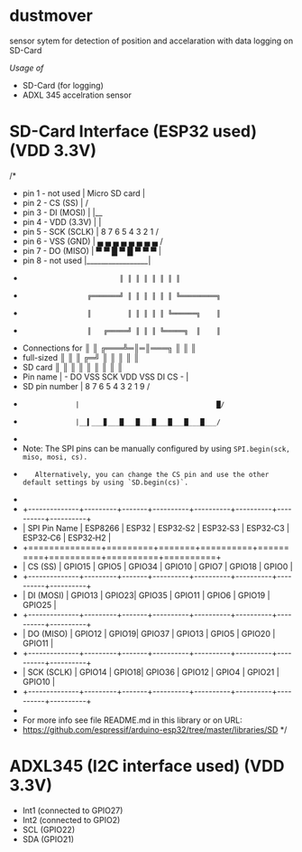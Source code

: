 # dustmover
sensor sytem for detection of position and accelaration with data logging on SD-Card

*Usage of*
- SD-Card (for logging)
- ADXL 345 accelration sensor 

# SD-Card Interface (ESP32 used) (VDD 3.3V)
/*
 * pin 1 - not used          |  Micro SD card     |
 * pin 2 - CS (SS)           |                   /
 * pin 3 - DI (MOSI)         |                  |__
 * pin 4 - VDD (3.3V)        |                    |
 * pin 5 - SCK (SCLK)        | 8 7 6 5 4 3 2 1   /
 * pin 6 - VSS (GND)         | ▄ ▄ ▄ ▄ ▄ ▄ ▄ ▄  /
 * pin 7 - DO (MISO)         | ▀ ▀ █ ▀ █ ▀ ▀ ▀ |
 * pin 8 - not used          |_________________|
 *                             ║ ║ ║ ║ ║ ║ ║ ║
 *                     ╔═══════╝ ║ ║ ║ ║ ║ ║ ╚═════════╗
 *                     ║         ║ ║ ║ ║ ║ ╚══════╗    ║
 *                     ║   ╔═════╝ ║ ║ ║ ╚═════╗  ║    ║
 * Connections for     ║   ║   ╔═══╩═║═║═══╗   ║  ║    ║
 * full-sized          ║   ║   ║   ╔═╝ ║   ║   ║  ║    ║
 * SD card             ║   ║   ║   ║   ║   ║   ║  ║    ║
 * Pin name         |  -  DO  VSS SCK VDD VSS DI CS    -  |
 * SD pin number    |  8   7   6   5   4   3   2   1   9 /
 *                  |                                  █/
 *                  |__▍___▊___█___█___█___█___█___█___/
 *
 * Note:  The SPI pins can be manually configured by using `SPI.begin(sck, miso, mosi, cs).`
 *        Alternatively, you can change the CS pin and use the other default settings by using `SD.begin(cs)`.
 *
 * +--------------+---------+-------+----------+----------+----------+----------+----------+
 * | SPI Pin Name | ESP8266 | ESP32 | ESP32‑S2 | ESP32‑S3 | ESP32‑C3 | ESP32‑C6 | ESP32‑H2 |
 * +==============+=========+=======+==========+==========+==========+==========+==========+
 * | CS (SS)      | GPIO15  | GPIO5 | GPIO34   | GPIO10   | GPIO7    | GPIO18   | GPIO0    |
 * +--------------+---------+-------+----------+----------+----------+----------+----------+
 * | DI (MOSI)    | GPIO13  | GPIO23| GPIO35   | GPIO11   | GPIO6    | GPIO19   | GPIO25   |
 * +--------------+---------+-------+----------+----------+----------+----------+----------+
 * | DO (MISO)    | GPIO12  | GPIO19| GPIO37   | GPIO13   | GPIO5    | GPIO20   | GPIO11   |
 * +--------------+---------+-------+----------+----------+----------+----------+----------+
 * | SCK (SCLK)   | GPIO14  | GPIO18| GPIO36   | GPIO12   | GPIO4    | GPIO21   | GPIO10   |
 * +--------------+---------+-------+----------+----------+----------+----------+----------+
 *
 * For more info see file README.md in this library or on URL:
 * https://github.com/espressif/arduino-esp32/tree/master/libraries/SD
 */

# ADXL345 (I2C interface used) (VDD 3.3V)
- Int1 (connected to GPIO27)
- Int2 (connected to GPIO2)
- SCL (GPIO22)
- SDA (GPIO21)

